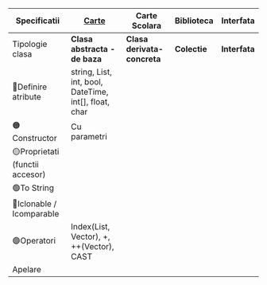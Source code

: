 |Specificatii| [Carte](https://github.com/Adriana-Giol/Workspace-Programare-Aplicatii-Windows/blob/main/Readme/1.%20ClasaCarte.md)| Carte Scolara|Biblioteca|Interfata |
|------------|-------------------|--------------|----------|-----------|
|Tipologie clasa|**Clasa abstracta - de baza**|**Clasa derivata-concreta**|**Colectie**|**Interfata**|
|🔴Definire atribute|string, List<String>, int, bool, DateTime, int[], float, char|||
|🟠Constructor|Cu parametri|||
|🟡Proprietati (functii accesor)|||
|🟢To String||||
|🔵Iclonable / Icomparable|||
|🟣Operatori| Index(List, Vector), +, ++(Vector), CAST||||
|Apelare||||

